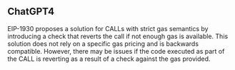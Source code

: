 ## ChatGPT4

EIP-1930 proposes a solution for CALLs with strict gas semantics by introducing a check that reverts the call if not enough gas is available. This solution does not rely on a specific gas pricing and is backwards compatible. However, there may be issues if the code executed as part of the CALL is reverting as a result of a check against the gas provided.
